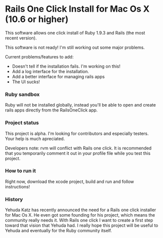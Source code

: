 # Rails One Click Install for Mac Os X (10.6 or higher)

This software allows one click install of Ruby 1.9.3 and Rails (the most
recent version).

This software is not ready! I'm still working out some major problems.

Current problems/features to add:

* Doesn't tell if the installation fails. I'm working on this!
* Add a log interface for the installation.
* Add a better interface for managing rails apps
* The UI sucks!

### Ruby sandbox

Ruby will not be installed globally, instead you'll be able to open and
create rails apps directly from the RailsOneClick app.

### Project status

This project is alpha. I'm looking for contributors and especially
testers. Your help is much apreciated.

Developers note: rvm will conflict with Rails one click. It is
recommended that you temporarily comment it out in your profile file
while you test this project.

### How to run it

Right now, download the xcode project, build and run and follow
instructions!

### History

Yehuda Katz has recently announced the need for a Rails one click installer
for Mac Os X. He even got some founding for his project, which means the
community really needs it. With Rails one
click I want to create a first step toward that vision that Yehuda had.
I really hope this project will be useful to Yehuda and eventually for
the Ruby community itself.

